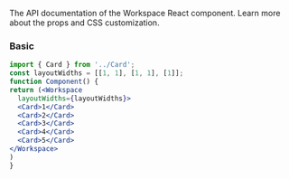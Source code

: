 The API documentation of the Workspace React component. Learn more about the props and CSS customization.

### Basic

```jsx
import { Card } from '../Card';
const layoutWidths = [[1, 1], [1, 1], [1]];
function Component() {
return (<Workspace
  layoutWidths={layoutWidths}>
  <Card>1</Card>
  <Card>2</Card>
  <Card>3</Card>
  <Card>4</Card>
  <Card>5</Card>
</Workspace>
)
}
```